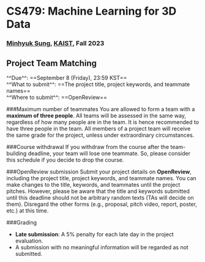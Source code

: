 # CS479: Machine Learning for 3D Data

<h3><b>
<a href="http://mhsung.github.io/" target="_blank">Minhyuk Sung</a>, <a href="https://www.kaist.ac.kr/" target="_blank">KAIST</a>, Fall 2023
</b></h3>


## Project Team Matching

^^Due^^: ==September 8 (Friday), 23:59 KST==  
^^What to submit^^: ==The project title, project keywords, and teammate names==  
^^Where to submit^^: ==OpenReview==  

###Maximum number of teammates
You are allowed to form a team with a **maximum of three people**. All teams will be assessed in the same way, regardless of how many people are in the team. It is hence recommended to have three people in the team. All members of a project team will receive the same grade for the project, unless under extraordinary circumstances.

###Course withdrawal
If you withdraw from the course after the team-building deadline, your team will lose one teammate. So, please consider this schedule if you decide to drop the course.

###OpenReview submission
Submit your project details on **OpenReview**, including the project title, project keywords, and teammate names. You can make changes to the title, keywords, and teammates until the project pitches. However, please be aware that the title and keywords submitted until this deadline should not be arbitrary random texts (TAs will decide on them). Disregard the other forms (e.g., proposal, pitch video, report, poster, etc.) at this time.

###Grading
- **Late submission**: A 5% penalty for each late day in the project evaluation.
- A submission with no meaningful information will be regarded as not submitted.

<br />

